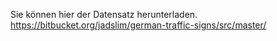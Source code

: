 Sie können hier der Datensatz herunterladen.
https://bitbucket.org/jadslim/german-traffic-signs/src/master/
